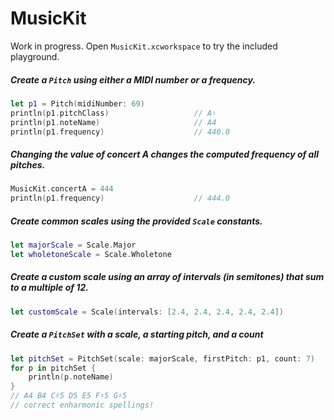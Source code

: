 # MusicKit

Work in progress. Open `MusicKit.xcworkspace` to try the included playground.

##### Create a `Pitch` using either a MIDI number or a frequency.
```Swift
let p1 = Pitch(midiNumber: 69)
println(p1.pitchClass)                   // A♮
println(p1.noteName)                     // A4
println(p1.frequency)                    // 440.0
```

##### Changing the value of concert A changes the computed frequency of all pitches.
```Swift
MusicKit.concertA = 444
println(p1.frequency)                    // 444.0
```

##### Create common scales using the provided `Scale` constants.
```Swift
let majorScale = Scale.Major
let wholetoneScale = Scale.Wholetone
```

##### Create a custom scale using an array of intervals (in semitones) that sum to a multiple of 12.
```Swift
let customScale = Scale(intervals: [2.4, 2.4, 2.4, 2.4, 2.4])
```

##### Create a `PitchSet` with a scale, a starting pitch, and a count
```Swift
let pitchSet = PitchSet(scale: majorScale, firstPitch: p1, count: 7)
for p in pitchSet {
    println(p.noteName)
}
// A4 B4 C♯5 D5 E5 F♯5 G♯5
// correct enharmonic spellings!
```
